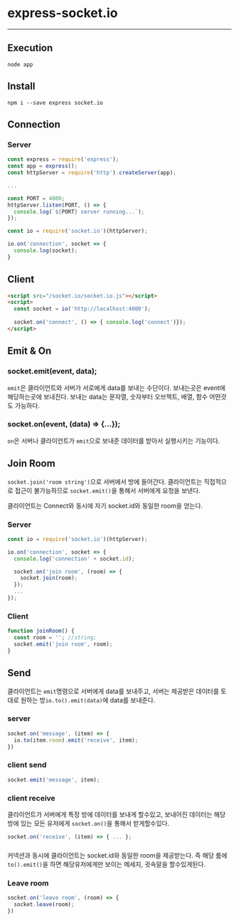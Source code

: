 # express-socket.io
---
## Execution
```
node app
```

## Install
```
npm i --save express socket.io
```

## Connection
### Server
```javascript
const express = require('express');
const app = express();
const httpServer = require('http').createServer(app);

...

const PORT = 4000;
httpServer.listen(PORT, () => {
  console.log(`${PORT} server running...`);
});

const io = require('socket.io')(httpServer);

io.on('connection', socket => {
  console.log(socket);
}
```

## Client
```html
<script src="/socket.io/socket.io.js"></script>
<script>
  const socket = io('http://localhost:4000');
  
  socket.on('connect', () => { console.log('connect')});
</script>
```

## Emit & On
### socket.emit(event, data);
`emit`은 클라이언트와 서버가 서로에게 data를 보내는 수단이다. 보내는곳은 event에 해당하는곳에 보내진다. 
보내는 data는 문자열, 숫자부터 오브젝트, 배열, 함수 어떤것도 가능하다.

### socket.on(event, (data) => {...});
`on`은 서버나 클라이언트가 `emit`으로 보내준 데이터를 받아서 실행시키는 기능이다.

## Join Room
`socket.join('room string')`으로 서버에서 방에 들어간다.
클라이언트는 직접적으로 접근이 불가능하므로 `socket.emit()`을 통해서 서버에게 요청을 보낸다.

클라이언트는 Connect와 동시에 자기 socket.id와 동일한 room을 얻는다.

### Server
```javascript
const io = require('socket.io')(httpServer);

io.on('connection', socket => {
  console.log('connection' + socket.id);

  socket.on('join room', (room) => {
    socket.join(room);
  });
  ...
});
```

### Client
```javascript
function joinRoom() {
  const room = ''; //string;
  socket.emit('join room', room);
}
```

## Send
클라이언트는 `emit`명령으로 서버에게 data를 보내주고, 서버는 제공받은 데이터를 토대로 원하는 방`io.to().emit(data)`에 data를 보내준다.

### server
```javascript
socket.on('message', (item) => {
  io.to(item.room).emit('receive', item);
})
```

### client send
```javascript
socket.emit('message', item);
```

### client receive
클라이언트가 서버에게 특정 방에 데이터를 보내게 할수있고, 보내어진 데이터는 해당 방에 있는 모든 유저에게 `socket.on()`을 통해서 받게할수있다.
```javascript
socket.on('receive', (item) => { ... };
```

### 
커넥션과 동시에 클라이언트는 socket.id와 동일한 room을 제공받는다. 즉 해당 룸에 `to().emit()`을 하면 해당유저에게만 보이는 메세지, 귓속말을 할수있게된다.

### Leave room
```javascript
socket.on('leave room', (room) => {
  socket.leave(room);
})
```

